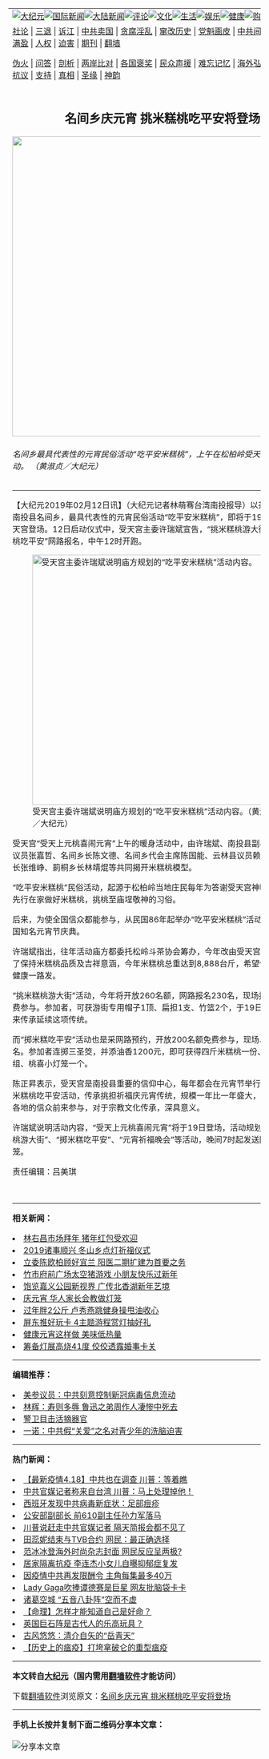 <a name="1" id="1" target="_blank"></a><span id="1"></span>
<table align=center border="0"><tr><td colspan="2" VALIGN=TOP><a href="https://github.com/puj222/djy/blob/master/gb/nsc413.md#1"><img src="https://raw.githubusercontent.com/puj222/www/master/t/djy/1.jpg" title="大纪元"></a><a href="https://github.com/puj222/djy/blob/master/gb/n24hr.md#1"><img src="https://raw.githubusercontent.com/puj222/www/master/t/djy/3.jpg" title="国际新闻"></a><a href="https://github.com/puj222/djy/blob/master/gb/nsc413.md#1"><img src="https://raw.githubusercontent.com/puj222/www/master/t/djy/4.jpg" title="大陆新闻"></a><a href="https://github.com/puj222/djy/blob/master/gb/news392.md#1"><img src="https://raw.githubusercontent.com/puj222/www/master/t/djy/5.jpg" title="评论"></a><a href="https://github.com/puj222/djy/blob/master/gb/news2007.md#1"><img src="https://raw.githubusercontent.com/puj222/www/master/t/djy/6.jpg" title="文化"></a><a href="https://github.com/puj222/djy/blob/master/gb/news2008.md#1"><img src="https://raw.githubusercontent.com/puj222/www/master/t/djy/7.jpg" title="生活"></a><a href="https://github.com/puj222/djy/blob/master/gb/ncyule.md#1"><img src="https://raw.githubusercontent.com/puj222/www/master/t/djy/8.jpg" title="娱乐"></a><a href="https://github.com/puj222/djy/blob/master/gb/nsc1002.md#1"><img src="https://raw.githubusercontent.com/puj222/www/master/t/djy/9.jpg" title="健康"><a href="https://www.youlucky.com"><img src="https://raw.githubusercontent.com/puj222/www/master/t/djy/10.jpg" title="购物"></a><a href="https://donate.epochtimes.com/?utm_medium=epochtimes&utm_source=referral&utm_campaign=donate_button_djyarticleheader"><img src="https://raw.githubusercontent.com/puj222/www/master/t/djy/12.jpg" title="捐款"></a></td></tr>
<tr><td colspan="2" VALIGN=TOP><a target="_blank" href="https://github.com/puj222/djy/blob/master/gb/9p.md#1">社论</a> | <a target="_blank" href="https://github.com/puj222/djy/blob/master/gb/nf5657.md#1">三退</a> | <a target="_blank" href="https://github.com/puj222/djy/blob/master/gb/nf6124.md#1">诉江</a> | <a target="_blank" href="https://github.com/puj222/djy/blob/master/gb/nf1176117.md#1">中共卖国</a> | <a target="_blank" href="https://github.com/puj222/djy/blob/master/gb/nf5773.md#1">贪腐淫乱</a> | <a target="_blank" href="https://github.com/puj222/djy/blob/master/gb/nf1176115.md#1">窜改历史</a> | <a target="_blank" href="https://github.com/puj222/djy/blob/master/gb/nf1176107.md#1">党魁画皮</a> | <a target="_blank" href="https://github.com/puj222/djy/blob/master/gb/nf1320400.md#1">中共间谍</a> | <a target="_blank" href="https://github.com/puj222/djy/blob/master/gb/nf1176114.md#1">破坏传统</a> | <a target="_blank" href="https://github.com/puj222/ntdtv/blob/master/gb/prog447_1.md#1">恶贯满盈</a> | <a target="_blank" href="https://github.com/puj222/djy/blob/master/gb/ncid278.md#1">人权</a> | <a target="_blank" href="https://github.com/puj222/djy/blob/master/gb/nf1176111.md#1">迫害</a> | <a target="_blank" href="https://gitlab.com/szzdlab/mh-qikan/blob/master/README.md#1">期刊</a> | <a target="_blank" href="https://github.com/puj222/www/blob/master/README.md?zsrh#8">翻墙</a></p><p><a target="_blank" href="https://github.com/puj222/djy/blob/master/gb/nf5562.md#1">伪火</a> | <a target="_blank" href="https://github.com/puj222/djy/blob/master/gb/nf4378.md#1">问答</a> | <a target="_blank" href="https://github.com/puj222/djy/blob/master/gb/nf5792.md#1">剖析</a> | <a target="_blank" href="https://github.com/puj222/djy/blob/master/gb/nf5735.md#1">两岸比对</a> | <a target="_blank" href="https://github.com/puj222/djy/blob/master/gb/nf6119.md#1">各国褒奖</a> | <a target="_blank" href="https://github.com/puj222/djy/blob/master/gb/nf6120.md#1">民众声援</a> | <a target="_blank" href="https://github.com/puj222/djy/blob/master/gb/nf1188594.md#1">难忘记忆</a> | <a target="_blank" href="https://github.com/puj222/djy/blob/master/gb/nf3180.md#1">海外弘传</a> | <a target="_blank" href="https://github.com/puj222/djy/blob/master/gb/nf5410.md#1">万人上访</a> | <a target="_blank" href="https://github.com/puj222/ntdtv/blob/master/gb/prog1530_1.md#1">和平抗议</a> | <a target="_blank" href="https://github.com/puj222/djy/blob/master/gb/nf4386.md#1">支持</a> | <a target="_blank" href="https://github.com/puj222/djy/blob/master/gb/nf4389.md#1">真相</a> | <a target="_blank" href="https://github.com/puj222/djy/blob/master/gb/nf5790.md#1">圣缘</a> | <a target="_blank" href="https://github.com/puj222/djy/blob/master/gb/nf4786.md#1">神韵</a></td></tr>
<tr><td VALIGN=TOP width="626"><h2 align=center>名间乡庆元宵 挑米糕桃吃平安将登场</h2>
<img width="600" src="https://i.epochtimes.com/assets/uploads/2019/02/1407aeaaaed35a48feeae5576ce2e471-600x400.jpg" />
<h6>名间乡最具代表性的元宵民俗活动“吃平安米糕桃”，上午在松柏岭受天宫举行暖身活动。 （黄淑贞／大纪元）
</h6>
<hr>
<p>【大纪元2019年02月12日讯】（大纪元记者林萌骞台湾南投报导）以茶产业闻名的南投县<ahref="https://github.com/puj222/djy/blob/master/gb/tag/%E5%90%8D%E9%97%B4.md#1">名间</a>乡，最具代表性的<ahref="https://github.com/puj222/djy/blob/master/gb/tag/%E5%85%83%E5%AE%B5.md#1">元宵</a>民俗活动“吃平安<ahref="https://github.com/puj222/djy/blob/master/gb/tag/%E7%B1%B3%E7%B3%95%E6%A1%83.md#1">米糕桃</a>”，即将于19日在<ahref="https://github.com/puj222/djy/blob/master/gb/tag/%E6%9D%BE%E6%9F%8F%E5%B2%AD.md#1">松柏岭</a><ahref="https://github.com/puj222/djy/blob/master/gb/tag/%E5%8F%97%E5%A4%A9%E5%AE%AB.md#1">受天宫</a>登场。12日启动仪式中，受天宫主委许瑞斌宣告，“挑米糕桃游大街”和“掷米糕桃吃平安”网路报名，中午12时开跑。</p>
<figure id="11039696" style="width: 500px" class="wp-caption aligncenter"><img src="https://i.epochtimes.com/assets/uploads/2019/02/901079bcd495b6bd187983669b142f9b-450x264.jpg" alt="受天宫主委许瑞斌说明庙方规划的“吃平安米糕桃”活动内容。" width="500" /><figcaption class="wp-caption-text"><ahref="https://github.com/puj222/djy/blob/master/gb/tag/%E5%8F%97%E5%A4%A9%E5%AE%AB.md#1">受天宫</a>主委许瑞斌说明庙方规划的“吃平安<ahref="https://github.com/puj222/djy/blob/master/gb/tag/%E7%B1%B3%E7%B3%95%E6%A1%83.md#1">米糕桃</a>”活动内容。（黄淑贞／大纪元）</figcaption></figure>
<p>受天宫“受天上元桃喜闹<ahref="https://github.com/puj222/djy/blob/master/gb/tag/%E5%85%83%E5%AE%B5.md#1">元宵</a>”上午的暖身活动中，由许瑞斌、南投县副县长陈正昇、议员张嘉哲、<ahref="https://github.com/puj222/djy/blob/master/gb/tag/%E5%90%8D%E9%97%B4.md#1">名间</a>乡长陈文德、名间乡代会主席陈国能、云林县议员赖淑娞、林内乡长张维峥、莿桐乡长林靖焜等共同揭开米糕桃模型。</p>
<p>“吃平安米糕桃”民俗活动，起源于<ahref="https://github.com/puj222/djy/blob/master/gb/tag/%E6%9D%BE%E6%9F%8F%E5%B2%AD.md#1">松柏岭</a>当地庄民每年为答谢受天宫神明庇佑，都会先行在家做好米糕桃，挑桃至庙埕敬神的习俗。</p>
<p>后来，为使全国信众都能参与，从民国86年起举办“吃平安米糕桃”活动，自此成为全国知名元宵节庆典。</p>
<p>许瑞斌指出，往年活动庙方都委托松岭斗茶协会筹办，今年改由受天宫自行办理。为了保持米糕桃品质及吉祥意涵，今年米糕桃总重达到8,888台斤，希望信众都能平安健康一路发。</p>
<p>“挑米糕桃游大街”活动，今年将开放260名额，网路报名230名，现场报名30名，免费参与。参加者，可获游街专用帽子1顶、扁担1支、竹篮2个，于19日下午2点一起来传承延续这项传统。</p>
<p>而“掷米糕吃平安”活动也是采网路预约，开放200名额免费参与，现场、网路各100名。参加者连掷三圣筊，并添油香1200元，即可获得四斤米糕桃一份、经典福袋一组、桃喜小灯笼一个。</p>
<p>陈正昇表示，受天宫是南投县重要的信仰中心，每年都会在元宵节举行挑米糕桃、掷米糕桃吃平安活动，传承挑担祈福庆元宵传统，规模一年比一年盛大，吸引来自全国各地的信众前来参与，对于宗教文化传承，深具意义。</p>
<p>许瑞斌说明活动内容，“受天上元桃喜闹元宵”将于19日登场，活动规划包括“ 挑米糕桃游大街”、“掷米糕吃平安”、“元宵祈福晚会”等活动，晚间7时起发送限量桃喜小灯笼。</p>
<p>责任编辑：吕美琪</p>
<p>&nbsp;</p>

<hr>


<strong>相关新闻：</strong>
<li><a href="https://github.com/puj222/djy/blob/master/gb/19/1/30/n11012728.md#1">林右昌市场拜年 猪年红包受欢迎</a></li>
<li><a href="https://github.com/puj222/djy/blob/master/gb/19/1/30/n11013143.md#1">2019诸事顺兴 冬山乡点灯祈福仪式</a></li>
<li><a href="https://github.com/puj222/djy/blob/master/gb/19/2/1/n11017785.md#1">立委陈欧柏顾好宜兰  阳医二期扩建为首要之务</a></li>
<li><a href="https://github.com/puj222/djy/blob/master/gb/19/2/1/n11018016.md#1">竹市府前广场太空猪游戏 小朋友快乐过新年</a></li>
<li><a href="https://github.com/puj222/djy/blob/master/gb/19/2/1/n11018040.md#1">饱览嘉义公园新视界   广传北香湖新年艺境</a></li>
<li><a href="https://github.com/puj222/djy/blob/master/gb/19/2/11/n11037006.md#1">庆元宵 华人家长会教做灯笼</a></li>
<li><a href="https://github.com/puj222/djy/blob/master/gb/19/2/11/n11037388.md#1">过年胖2公斤  卢秀燕跳健身操甩油收心</a></li>
<li><a href="https://github.com/puj222/djy/blob/master/gb/19/2/11/n11037618.md#1">屏东推好玩卡 4主题游程赏灯抽好礼</a></li>
<li><a href="https://github.com/puj222/djy/blob/master/gb/19/2/11/n11037633.md#1">健康元宵这样做 美味低热量</a></li>
<li><a href="https://github.com/puj222/djy/blob/master/gb/19/2/11/n11037724.md#1">筹备灯展高烧41度 佼佼透露婚事卡关</a></li>
<hr>


<strong>编辑推荐：</strong>
<li><a href="https://github.com/onzhi266/djy/blob/master/gb/20/2/22/n11887949.md#1">美参议员：中共刻意控制新冠病毒信息流动</a></li>
<li><a href="https://github.com/tsiac2612/djy/blob/master/gb/19/4/6/n11167928.md#1" target="_blank">林辉：寿则多辱 鲁迅之弟周作人凄惨中死去</a></li><li><a href="https://github.com/puj222/djy/blob/master/gb/16/3/16/n4663449.md?dfh#1" target="_blank">警卫目击活摘器官</a></li><li><a href="https://github.com/tsiac2612/djy/blob/master/gb/12/9/27/n3693107.md#1" target="_blank">一诺：中共假“关爱”之名对青少年的洗脑迫害</a></li>
<hr>

<strong>热门新闻：</strong>
<li><a href="https://github.com/puj222/djy/blob/master/gb/20/4/17/n12040446.md#1">【最新疫情4.18】中共也在调查 川普：等着瞧</a></li>
<li><a href="https://github.com/puj222/djy/blob/master/gb/20/4/18/n12041315.md#1">中共官媒记者称来自台湾 川普：马上处理掉他！</a></li>
<li><a href="https://github.com/puj222/djy/blob/master/gb/20/4/18/n12041341.md#1">西班牙发现中共病毒新症状：足部痘疹</a></li>
<li><a href="https://github.com/puj222/djy/blob/master/gb/20/4/19/n12043496.md#1">公安部副部长 前610副主任孙力军落马</a></li>
<li><a href="https://github.com/puj222/djy/blob/master/gb/20/4/19/n12042638.md#1">川普说赶走中共官媒记者 隔天简报会都不见了</a></li>
<li><a href="https://github.com/puj222/djy/blob/master/gb/20/4/17/n12040124.md#1">田蕊妮结束与TVB合约 网民：最正确选择</a></li>
<li><a href="https://github.com/puj222/djy/blob/master/gb/20/4/17/n12039902.md#1">范冰冰登海外时尚杂志封面 网民反应呈两极?</a></li>
<li><a href="https://github.com/puj222/djy/blob/master/gb/20/4/18/n12042304.md#1">居家隔离抗疫 李连杰小女儿自曝抑郁症复发</a></li>
<li><a href="https://github.com/puj222/djy/blob/master/gb/20/4/17/n12040402.md#1">因疫情中共再发限酬令 主角每集最多40万</a></li>
<li><a href="https://github.com/puj222/djy/blob/master/gb/20/4/19/n12044473.md#1">Lady Gaga吹捧谭德赛是巨星 网友批脑袋卡卡</a></li>
<li><a href="https://github.com/puj222/djy/blob/master/gb/20/4/16/n12034842.md#1">诸葛空城  “五音八卦阵”空而不虚</a></li>
<li><a href="https://github.com/puj222/djy/blob/master/gb/20/4/14/n12029129.md#1">【命理】怎样才能知道自己是好命？</a></li>
<li><a href="https://github.com/puj222/djy/blob/master/gb/20/4/17/n12038775.md#1">英国巨石阵是古代人的乐高玩具？</a></li>
<li><a href="https://github.com/puj222/djy/blob/master/gb/16/7/28/n8144082.md#1">古风悠悠：清介自矢的“岳青天”</a></li>
<li><a href="https://github.com/puj222/djy/blob/master/gb/20/4/12/n12025238.md#1">【历史上的瘟疫】打垮拿破仑的重型瘟疫</a></li>
<hr>

<strong>本文转自<a href="https://www.epochtimes.com">大纪元</a>（国内需用<a href="https://github.com/puj222/www/blob/master/README.md#8">翻墙软件</a>才能访问）</strong><p>下载<a href="https://github.com/puj222/www/blob/master/README.md#8">翻墙软件</a>浏览原文：<a href="https://www.epochtimes.com/gb/19/2/12/n11039692.htm">名间乡庆元宵 挑米糕桃吃平安将登场</a></p><hr>

<strong>手机上长按并复制下面二维码分享本文章：</strong><br><br><img src="http://d1p1.ip.zn2.us/v.php?action=qrcode&url=https://github.com/puj222/djy/blob/master/gb/19/2/12/n11039692.md%231" title="分享本文章"></td><td VALIGN=TOP><a href="https://github.com/puj222/djy/blob/master/gb/16/1/21/n4622075.md?dfh#1" target="_blank"><img src="https://raw.githubusercontent.com/puj222/djy/master/gb/300/wei-f1.jpg" title="中共的伪火骗局"  alt="中共的伪火骗局"></a><br><a href="https://github.com/puj222/www/blob/master/README.md?dfh#9" target="_blank"><img src="https://raw.githubusercontent.com/puj222/djy/master/gb/300/yong-h.jpg" title="永恒的见证"  alt="永恒的见证"></a><br><a href="https://github.com/puj222/djy/blob/master/gb/13/9/29/n3974789.md?dfh#1" target="_blank"><img src="https://raw.githubusercontent.com/puj222/djy/master/gb/300/shang-lnz.jpg" title="善良女子被中共投男牢"  alt="善良女子被中共投男牢"></a><br><a href="https://github.com/puj222/djy/blob/master/gb/16/3/16/n4663449.md?dfh#1" target="_blank"><img src="https://raw.githubusercontent.com/puj222/djy/master/gb/300/huo-z3.jpg" title="警卫目击活摘器官"  alt="警卫目击活摘器官"></a><br><a href="https://github.com/puj222/djy/blob/master/gb/16/8/7/n8177641.md?dfh#1" target="_blank"><img src="https://raw.githubusercontent.com/puj222/djy/master/gb/300/huo-z4.jpg" title="证人描述活摘恐怖"  alt="证人描述活摘恐怖"></a><br><a href="https://github.com/puj222/djy/blob/master/gb/10/4/19/n2881569.md?dfh#1" target="_blank"><img src="https://raw.githubusercontent.com/puj222/djy/master/gb/300/huo-z1.jpg" title="揭开活摘器官黑幕"  alt="揭开活摘器官黑幕"></a><br><a href="https://github.com/puj222/djy/blob/master/gb/10/11/7/n3077476.md?dfh#1" target="_blank"><img src="https://raw.githubusercontent.com/puj222/djy/master/gb/300/ma-ks.jpg" title="马克思的成魔之路"  alt="马克思的成魔之路"></a><br><a href="https://github.com/puj222/djy/blob/master/gb/14/6/9/n4173977.md?dfh#1" target="_blank"><img src="https://raw.githubusercontent.com/puj222/djy/master/gb/300/chang-zs.jpg" title="藏字石 蕴天机"  alt="藏字石 蕴天机"></a><br><a href="https://github.com/puj222/djy/blob/master/gb/18/5/10/n10381511.md?dfh#1" target="_blank"><img src="https://raw.githubusercontent.com/puj222/djy/master/gb/300/st1.jpg" title="关注3亿人三退"  alt="关注3亿人三退"></a><br><a href="https://github.com/puj222/djy/blob/master/gb/18/3/21/n10237682.md?dfh#1" target="_blank"><img src="https://raw.githubusercontent.com/puj222/djy/master/gb/300/jie-t.jpg" title="解体中共复兴中华"  alt="解体中共复兴中华"></a><br><a href="https://github.com/puj222/djy/blob/master/gb/9/2/9/n2422991.md?dfh#1" target="_blank"><img src="https://raw.githubusercontent.com/puj222/djy/master/gb/300/gao-zs.jpg" title="中共迫害良心律师"  alt="中共迫害良心律师"></a><br><a href="https://github.com/puj222/djy/blob/master/gb/18/12/9/n10900044.md?dfh#1" target="_blank"><img src="https://raw.githubusercontent.com/puj222/djy/master/gb/300/sj1.jpg" title="303万人举报江泽民"  alt="303万人举报江泽民"></a><br><a href="https://github.com/puj222/djy/blob/master/gb/18/8/28/n10672014.md?dfh#1" target="_blank"><img src="https://raw.githubusercontent.com/puj222/djy/master/gb/300/sj2.jpg" title="这些官员为何起诉江泽民"  alt="这些官员为何起诉江泽民"></a><br><a href="https://github.com/puj222/djy/blob/master/gb/8/12/18/n2367165.md?dfh#1" target="_blank"><img src="https://raw.githubusercontent.com/puj222/djy/master/gb/300/liangan.jpg" title="海峡两岸的强烈对比"  alt="海峡两岸的强烈对比"></a><br><a href="https://github.com/puj222/djy/blob/master/gb/15/12/10/n4593139.md?dfh#1" target="_blank"><img src="https://raw.githubusercontent.com/puj222/djy/master/gb/300/jia-ndzl.jpg" title="加拿大总理的贺信"  alt="加拿大总理的贺信"></a><br><a href="https://github.com/puj222/djy/blob/master/gb/11/6/17/n3289382.md?dfh#1" target="_blank"><img src="https://raw.githubusercontent.com/puj222/djy/master/gb/300/xiao-wd.jpg" title="探寻真相兼听则明"  alt="探寻真相兼听则明"></a><br><a href="https://github.com/puj222/djy/blob/master/gb/18/10/27/n10812623.md?dfh#1" target="_blank"><img src="https://raw.githubusercontent.com/puj222/djy/master/gb/300/yindu.jpg" title="印度媒体报道东方"  alt="印度媒体报道东方"></a><br><a href="https://github.com/puj222/djy/blob/master/gb/18/6/9/n10469652.md?dfh#1" target="_blank"><img src="https://raw.githubusercontent.com/puj222/djy/master/gb/300/xie-j.jpg" title="不一样的海外校园"  alt="不一样的海外校园"></a><br><a href="https://github.com/puj222/djy/blob/master/gb/7/4/5/n1669415.md?dfh#1" target="_blank"><img src="https://raw.githubusercontent.com/puj222/djy/master/gb/300/li-up.jpg" title="从大师到徒弟的传奇"  alt="从大师到徒弟的传奇"></a><br><a href="https://github.com/puj222/djy/blob/master/gb/17/5/26/n9191512.md?dfh#1" target="_blank"><img src="https://raw.githubusercontent.com/puj222/djy/master/gb/300/zfl2.jpg" title="亿万人与东方一本奇书"  alt="亿万人与东方一本奇书"></a><br><a href="https://github.com/puj222/djy/blob/master/gb/13/11/27/n4020290.md?dfh#1" target="_blank"><img src="https://raw.githubusercontent.com/puj222/djy/master/gb/300/zhen-h.jpg" title="大陆见不到的震撼场面"  alt="大陆见不到的震撼场面"></a><br><a href="https://github.com/puj222/djy/blob/master/gb/15/7/17/n4482910.md?dfh#1" target="_blank"><img src="https://raw.githubusercontent.com/puj222/djy/master/gb/300/dalu-sk.jpg" title="人心向善 大陆当初盛况"  alt="人心向善 大陆当初盛况"></a><br><a href="https://github.com/puj222/djy/blob/master/gb/19/1/5/n10955468.md?dfh#1" target="_blank"><img src="https://raw.githubusercontent.com/puj222/djy/master/gb/300/zfl1.jpg" title="追寻真理 这书讲什么"  alt="追寻真理 这书讲什么"></a><br><a href="https://github.com/puj222/www/blob/master/README.md?dfh#1" target="_blank"><img src="https://raw.githubusercontent.com/puj222/djy/master/gb/300/fq1.jpg" title="下载免费翻墙软件"  alt="下载免费翻墙软件"></a><br></td></tr></table>
